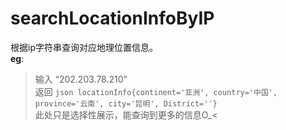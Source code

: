 # searchLocationInfoByIP
根据ip字符串查询对应地理位置信息。
<br/>**eg**:
>输入 “202.203.78.210” <br/>
>返回 ```json locationInfo{continent='亚洲', country='中国', province='云南', city='昆明', District=''}```<br/>
>此处只是选择性展示，能查询到更多的信息O_&lt;

